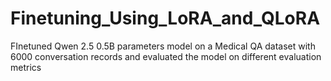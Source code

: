# Finetuning_Using_LoRA_and_QLoRA
FInetuned Qwen 2.5 0.5B parameters model on a Medical QA dataset with 6000 conversation records and evaluated the model on different evaluation metrics
